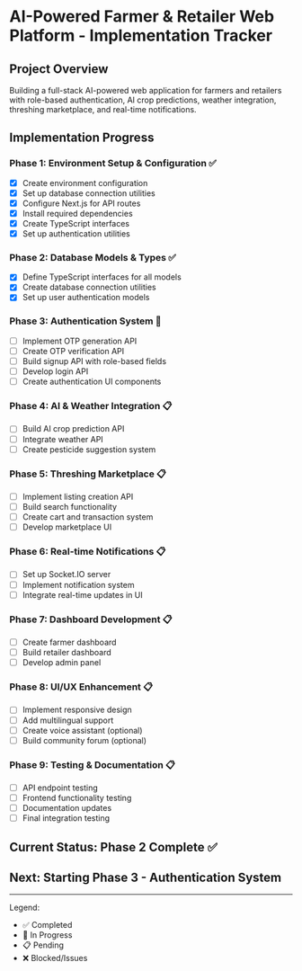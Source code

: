 # AI-Powered Farmer & Retailer Web Platform - Implementation Tracker

## Project Overview
Building a full-stack AI-powered web application for farmers and retailers with role-based authentication, AI crop predictions, weather integration, threshing marketplace, and real-time notifications.

## Implementation Progress

### Phase 1: Environment Setup & Configuration ✅
- [x] Create environment configuration
- [x] Set up database connection utilities
- [x] Configure Next.js for API routes
- [x] Install required dependencies
- [x] Create TypeScript interfaces
- [x] Set up authentication utilities

### Phase 2: Database Models & Types ✅
- [x] Define TypeScript interfaces for all models
- [x] Create database connection utilities
- [x] Set up user authentication models

### Phase 3: Authentication System 🔄
- [ ] Implement OTP generation API
- [ ] Create OTP verification API
- [ ] Build signup API with role-based fields
- [ ] Develop login API
- [ ] Create authentication UI components

### Phase 4: AI & Weather Integration 📋
- [ ] Build AI crop prediction API
- [ ] Integrate weather API
- [ ] Create pesticide suggestion system

### Phase 5: Threshing Marketplace 📋
- [ ] Implement listing creation API
- [ ] Build search functionality
- [ ] Create cart and transaction system
- [ ] Develop marketplace UI

### Phase 6: Real-time Notifications 📋
- [ ] Set up Socket.IO server
- [ ] Implement notification system
- [ ] Integrate real-time updates in UI

### Phase 7: Dashboard Development 📋
- [ ] Create farmer dashboard
- [ ] Build retailer dashboard
- [ ] Develop admin panel

### Phase 8: UI/UX Enhancement 📋
- [ ] Implement responsive design
- [ ] Add multilingual support
- [ ] Create voice assistant (optional)
- [ ] Build community forum (optional)

### Phase 9: Testing & Documentation 📋
- [ ] API endpoint testing
- [ ] Frontend functionality testing
- [ ] Documentation updates
- [ ] Final integration testing

## Current Status: Phase 2 Complete ✅
## Next: Starting Phase 3 - Authentication System

---

Legend:
- ✅ Completed
- 🔄 In Progress  
- 📋 Pending
- ❌ Blocked/Issues
